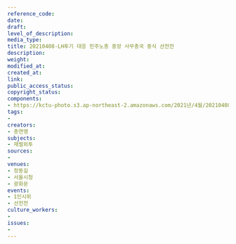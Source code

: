 ```yaml
---
reference_code: 
date: 
draft: 
level_of_description: 
media_type: 
title: 20210408-LH투기 대응 민주노총 중앙 사무총국 중식 선전전
description: 
weight: 
modified_at: 
created_at: 
link: 
public_access_status: 
copyright_status: 
components:
- https://kctu-photo.s3.ap-northeast-2.amazonaws.com/2021년/4월/20210408-LH투기+대응+민주노총+중앙+사무총국+중식+선전전/_5D45882.jpg
tags:
- 
creators:
- 총연맹
subjects:
- 재벌외투
sources:
- 
venues:
- 정동길
- 서울시청
- 광화문
events:
- 1인시위
- 선전전
culture_workers:
- 
issues:
- 
---
```

